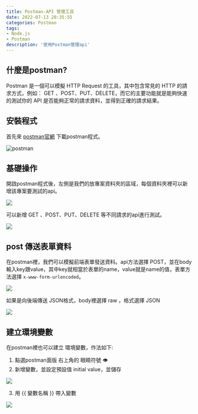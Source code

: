 ```yaml
---
title: Postman-API 管理工具
date: 2022-07-13 20:35:55
categories: Postman
tags: 
- Node.js
- Postman
description: '使用Postman管理api'
---
```


## 什麼是postman?

Postman 是一個可以模擬 HTTP Request 的工具，其中包含常見的 HTTP 的請求方式，例如： GET 、POST、PUT、DELETE，而它的主要功能就是能夠快速的測試你的 API 是否能夠正常的請求資料，並得到正確的請求結果。

## 安裝程式

首先來 [postman官網](https://www.postman.com/downloads/) 下載postman程式。

![postman](https://firebasestorage.googleapis.com/v0/b/project-fb4ac.appspot.com/o/2022071301.png?alt=media&token=11df68e4-e1e5-49a5-9bb6-86811c4c9aae)

## 基礎操作

開啟postman程式後，左側是我們的放專案資料夾的區域，每個資料夾裡可以新增該專案要測試的api。

![](https://firebasestorage.googleapis.com/v0/b/project-fb4ac.appspot.com/o/2022071302.png?alt=media&token=9886dcd1-a663-44d5-bebe-c1cd8d07ff35)

可以新增 GET 、POST、PUT、DELETE 等不同請求的api進行測試。

![](https://firebasestorage.googleapis.com/v0/b/project-fb4ac.appspot.com/o/2022071303.png?alt=media&token=9f647251-777b-4e37-861d-83ea5174168d)

## post 傳送表單資料

在postman裡，我們可以模擬前端表單發送資料。api方法選擇 POST，並在body輸入key跟value，其中key就相當於表單的name，value就是name的值，表單方法選擇 `x-www-form-urlencoded`。

![](https://firebasestorage.googleapis.com/v0/b/project-fb4ac.appspot.com/o/2022071304.png?alt=media&token=2d840b29-a9b9-4280-8bf1-c2591e4abce9)

如果是向後端傳送 JSON格式，body裡選擇 raw ，格式選擇 JSON

![](https://firebasestorage.googleapis.com/v0/b/project-fb4ac.appspot.com/o/2022071305.png?alt=media&token=55812d07-a857-4c5f-b1a2-245ce2518337)


## 建立環境變數

在postman裡也可以建立 環境變數，作法如下:

1. 點選postman面版 右上角的 眼睛符號 👁
2. 新增變數，並設定預設值 initial value，並儲存

![](https://assets.postman.com/postman-docs/environment-editor-new-v9.13.jpg)

3. 用 {{ 變數名稱 }} 帶入變數

![](https://assets.postman.com/postman-docs/reference-var-v9.jpg)
